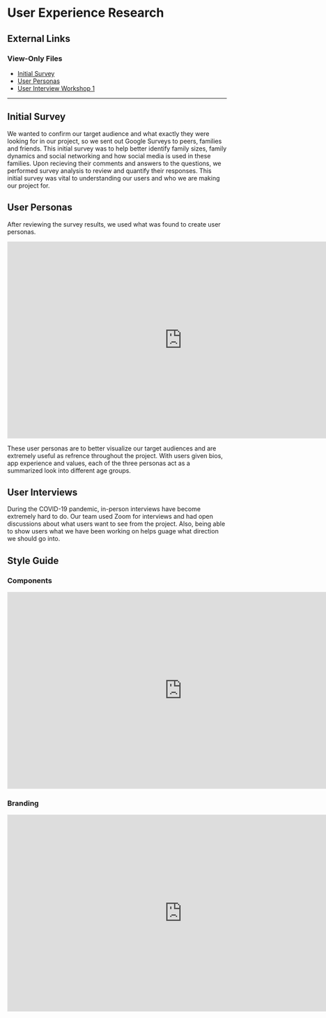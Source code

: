 # User Experience Research

## External Links

### View-Only Files

- [Initial Survey](https://docs.google.com/document/d/1FRnMkmJf4eU00AY5tFJ1J-UZ8iFfKFoPRqiLLTi652E/edit?usp=sharing)
- [User Personas](https://www.figma.com/file/H1x8uEzPZo9c4mPEOa1el5/User-Personas?node-id=0%3A1)
- [User Interview Workshop 1](https://docs.google.com/document/d/1JAGNNP0TkOsEL04IFcYfiFxyScqJXDhqe_eK1tQc-dk/edit?usp=sharing)

---

## Initial Survey

We wanted to confirm our target audience and what exactly they were looking for in our project, so we sent out Google Surveys to peers, families and friends.  This initial survey was to help better identify family sizes, family dynamics and social networking and how social media is used in these families.  Upon recieving their comments and answers to the questions, we performed survey analysis to review and quantify their responses.  This initial survey was vital to understanding our users and who we are making our project for.


## User Personas

After reviewing the survey results, we used what was found to create user personas.

<iframe style="border: 1px solid rgba(0, 0, 0, 0.1);" width="800" height="450" src="https://www.figma.com/embed?embed_host=share&url=https%3A%2F%2Fwww.figma.com%2Ffile%2FH1x8uEzPZo9c4mPEOa1el5%2FUser-Personas%3Fnode-id%3D0%253A1" allowfullscreen></iframe>

These user personas are to better visualize our target audiences and are extremely useful as refrence throughout the project.  With users given bios, app experience and values, each of the three personas act as a summarized look into different age groups.

## User Interviews

During the COVID-19 pandemic, in-person interviews have become extremely hard to do.  Our team used Zoom for interviews and had open discussions about what users want to see from the project.  Also, being able to show users what we have been working on helps guage what direction we should go into.

## Style Guide

### Components

<iframe style="border: 1px solid rgba(0, 0, 0, 0.1);" width="800" height="450" src="https://www.figma.com/embed?embed_host=share&url=https%3A%2F%2Fwww.figma.com%2Ffile%2FbNfAjLyjJKVK3XzPfxF3Lm%2FTemp-Doc-Style-Guide%3Fnode-id%3D0%253A1" allowfullscreen></iframe>

### Branding

<iframe style="border: 1px solid rgba(0, 0, 0, 0.1);" width="800" height="450" src="https://www.figma.com/embed?embed_host=share&url=https%3A%2F%2Fwww.figma.com%2Ffile%2FbNfAjLyjJKVK3XzPfxF3Lm%2FTemp-Doc-Style-Guide%3Fnode-id%3D99%253A269" allowfullscreen></iframe>